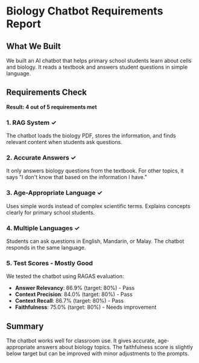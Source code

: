 # Biology Chatbot Requirements Report

## What We Built

We built an AI chatbot that helps primary school students learn about cells and biology. It reads a textbook and answers student questions in simple language.

## Requirements Check

**Result: 4 out of 5 requirements met**

### 1. RAG System ✓
The chatbot loads the biology PDF, stores the information, and finds relevant content when students ask questions.

### 2. Accurate Answers ✓  
It only answers biology questions from the textbook. For other topics, it says "I don't know that based on the information I have."

### 3. Age-Appropriate Language ✓
Uses simple words instead of complex scientific terms. Explains concepts clearly for primary school students.

### 4. Multiple Languages ✓
Students can ask questions in English, Mandarin, or Malay. The chatbot responds in the same language.

### 5. Test Scores - Mostly Good
We tested the chatbot using RAGAS evaluation:
- **Answer Relevancy**: 86.9% (target: 80%) - Pass
- **Context Precision**: 84.0% (target: 80%) - Pass  
- **Context Recall**: 86.7% (target: 80%) - Pass
- **Faithfulness**: 75.0% (target: 80%) - Needs improvement

## Summary

The chatbot works well for classroom use. It gives accurate, age-appropriate answers about biology topics. The faithfulness score is slightly below target but can be improved with minor adjustments to the prompts.


